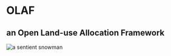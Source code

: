 # OLAF
## an Open Land-use Allocation Framework
![a sentient snowman](https://upload.wikimedia.org/wikipedia/en/6/6d/Olaf_from_Disney%27s_Frozen.png)
